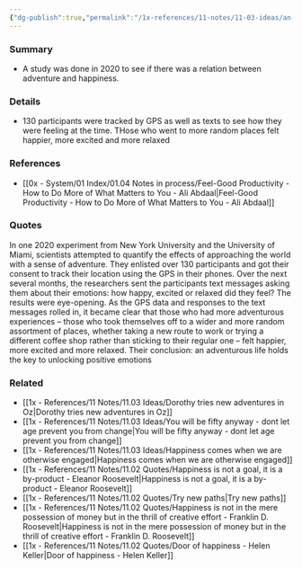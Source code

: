 ```yaml
---
{"dg-publish":true,"permalink":"/1x-references/11-notes/11-03-ideas/an-adventurous-life-is-a-happier-life/","title":"An adventurous life is a happier life","created":"2024-03-22T22:33:08.005+03:00","updated":"2024-03-22T22:36:31.279+03:00"}
---
```



### Summary
- A study was done in 2020 to see if there was a relation between adventure and happiness.

### Details
- 130 participants were tracked by GPS as well as texts to see how they were feeling at the time. THose who went to more random places felt happier, more excited and more relaxed

### References
- [[0x - System/01 Index/01.04 Notes in process/Feel-Good Productivity - How to Do More of What Matters to You - Ali Abdaal\|Feel-Good Productivity - How to Do More of What Matters to You - Ali Abdaal]]

### Quotes
In one 2020 experiment from New York University and the
University of Miami, scientists attempted to quantify the effects of approaching the world with a sense of adventure. They enlisted over 130 participants and got their consent to track their location using the GPS in their phones. Over the next several months, the researchers sent the participants text messages asking them about their emotions: how happy, excited or relaxed did they feel? The results were eye-opening. As the GPS data and responses to the text messages rolled in, it became clear that those who had more adventurous experiences – those who took themselves off to a wider and more random assortment of places, whether taking a new route to work or trying a different coffee shop rather than sticking to their regular one – felt happier, more excited and more relaxed. Their conclusion: an adventurous life holds the key to unlocking positive emotions

### Related
- [[1x - References/11 Notes/11.03 Ideas/Dorothy tries new adventures in Oz\|Dorothy tries new adventures in Oz]]
- [[1x - References/11 Notes/11.03 Ideas/You will be fifty anyway - dont let age prevent you from change\|You will be fifty anyway - dont let age prevent you from change]]
- [[1x - References/11 Notes/11.03 Ideas/Happiness comes when we are otherwise engaged\|Happiness comes when we are otherwise engaged]]
- [[1x - References/11 Notes/11.02 Quotes/Happiness is not a goal, it is a by-product - Eleanor Roosevelt\|Happiness is not a goal, it is a by-product - Eleanor Roosevelt]]
- [[1x - References/11 Notes/11.02 Quotes/Try new paths\|Try new paths]]
- [[1x - References/11 Notes/11.02 Quotes/Happiness is not in the mere possession of money but in the thrill of creative effort - Franklin D. Roosevelt\|Happiness is not in the mere possession of money but in the thrill of creative effort - Franklin D. Roosevelt]]
- [[1x - References/11 Notes/11.02 Quotes/Door of happiness - Helen Keller\|Door of happiness - Helen Keller]]